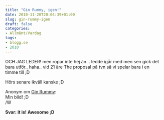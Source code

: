 ```yaml
---
title: "Gin Rummy, igen!"
date: 2010-11-20T20:04:39+01:00
slug: gin-rummy-igen
draft: false
categories:
- Allmänt/Vardag
tags:
- blogg.se
- 2010
---
```

OCH JAG LEDER! men ropar inte hej än... ledde igår med men sen gick det bara utför.. haha.. vid 21 äre The proposal på tvn så vi spelar bara i en timme till ;D  
  
Hörs senare ikväll kanske ;D  
  
  
Anonym om [Gin Rummy](http://camillalovgren.blogg.se/2010/november/gin-rummy.html):  
Min bild! ;D  
/W  
  
**Svar: it is! Awesome ;D**